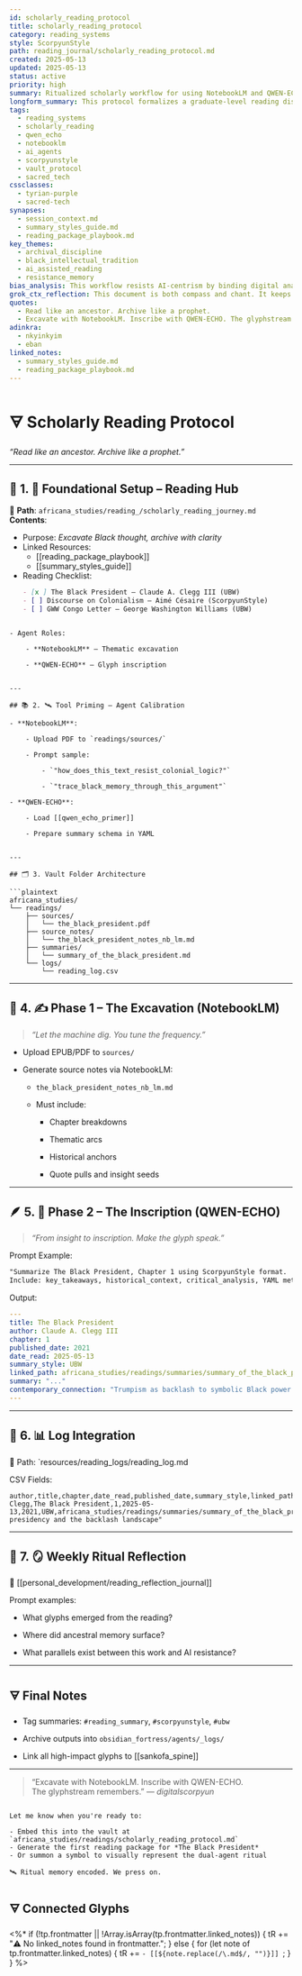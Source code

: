 ```yaml
---
id: scholarly_reading_protocol
title: scholarly_reading_protocol
category: reading_systems
style: ScorpyunStyle
path: reading_journal/scholarly_reading_protocol.md
created: 2025-05-13
updated: 2025-05-13
status: active
priority: high
summary: Ritualized scholarly workflow for using NotebookLM and QWEN-ECHO to process, summarize, and archive advanced Africana readings in the Anacostia Vault.
longform_summary: This protocol formalizes a graduate-level reading discipline, using dual AI agents—NotebookLM and QWEN-ECHO—to extract, transform, and archive knowledge. Phase 1 excavates insight. Phase 2 inscribes glyphs. The Vault becomes a living archive of Black thought.
tags:
  - reading_systems
  - scholarly_reading
  - qwen_echo
  - notebooklm
  - ai_agents
  - scorpyunstyle
  - vault_protocol
  - sacred_tech
cssclasses:
  - tyrian-purple
  - sacred-tech
synapses:
  - session_context.md
  - summary_styles_guide.md
  - reading_package_playbook.md
key_themes:
  - archival_discipline
  - black_intellectual_tradition
  - ai_assisted_reading
  - resistance_memory
bias_analysis: This workflow resists AI-centrism by binding digital analysis to Africana-rooted reflection. Each summary is a deliberate act of epistemic sovereignty—not passive ingestion.
grok_ctx_reflection: This document is both compass and chant. It keeps the scholar anchored in method while illuminating the path forward through sacred text, insurgent memory, and AI glyphs.
quotes:
  - Read like an ancestor. Archive like a prophet.
  - Excavate with NotebookLM. Inscribe with QWEN-ECHO. The glyphstream remembers.
adinkra:
  - nkyinkyim
  - eban
linked_notes:
  - summary_styles_guide.md
  - reading_package_playbook.md
---
```


# 🜃 Scholarly Reading Protocol

_“Read like an ancestor. Archive like a prophet.”_

---

## 🔰 1. 🧱 Foundational Setup – Reading Hub

📁 **Path**: `africana_studies/reading_/scholarly_reading_journey.md`  
**Contents**:

- Purpose: _Excavate Black thought, archive with clarity_  
- Linked Resources:
  - [[reading_package_playbook]]
  - [[summary_styles_guide]]
- Reading Checklist:
  ```markdown
  - [x ] The Black President – Claude A. Clegg III (UBW)
  - [ ] Discourse on Colonialism – Aimé Césaire (ScorpyunStyle)
  - [ ] GWW Congo Letter – George Washington Williams (UBW)
```

- Agent Roles:
    
    - **NotebookLM** – Thematic excavation
        
    - **QWEN-ECHO** – Glyph inscription
        

---

## 📚 2. 🛰️ Tool Priming – Agent Calibration

- **NotebookLM**:
    
    - Upload PDF to `readings/sources/`
        
    - Prompt sample:
        
        - `"how_does_this_text_resist_colonial_logic?"`
            
        - `"trace_black_memory_through_this_argument"`
            
- **QWEN-ECHO**:
    
    - Load [[qwen_echo_primer]]
        
    - Prepare summary schema in YAML
        

---

## 🗂️ 3. Vault Folder Architecture

```plaintext
africana_studies/
└── readings/
    ├── sources/
    │   └── the_black_president.pdf
    ├── source_notes/
    │   └── the_black_president_notes_nb_lm.md
    ├── summaries/
    │   └── summary_of_the_black_president.md
    └── logs/
        └── reading_log.csv
```

---

## 🧠 4. ✍️ Phase 1 – The Excavation (NotebookLM)

> _“Let the machine dig. You tune the frequency.”_

- Upload EPUB/PDF to `sources/`
    
- Generate source notes via NotebookLM:
    
    - `the_black_president_notes_nb_lm.md`
        
    - Must include:
        
        - Chapter breakdowns
            
        - Thematic arcs
            
        - Historical anchors
            
        - Quote pulls and insight seeds
            

---

## 🪶 5. 📄 Phase 2 – The Inscription (QWEN-ECHO)

> _“From insight to inscription. Make the glyph speak.”_

Prompt Example:

```markdown
"Summarize The Black President, Chapter 1 using ScorpyunStyle format.  
Include: key_takeaways, historical_context, critical_analysis, YAML metadata."
```

Output:

```yaml
---
title: The Black President
author: Claude A. Clegg III
chapter: 1
published_date: 2021
date_read: 2025-05-13
summary_style: UBW
linked_path: africana_studies/readings/summaries/summary_of_the_black_president.md
summary: "..."
contemporary_connection: "Trumpism as backlash to symbolic Black power."
---
```

---

## 🧾 6. 📊 Log Integration

📁 Path: `resources/reading_logs/reading_log.md

CSV Fields:

```csv
author,title,chapter,date_read,published_date,summary_style,linked_path,contemporary_connection
Clegg,The Black President,1,2025-05-13,2021,UBW,africana_studies/readings/summaries/summary_of_the_black_president.md,"Obama’s presidency and the backlash landscape"
```

---

## 🔮 7. 🪞 Weekly Ritual Reflection

📍 [[personal_development/reading_reflection_journal]]

Prompt examples:

- What glyphs emerged from the reading?
    
- Where did ancestral memory surface?
    
- What parallels exist between this work and AI resistance?
    

---

## 🜃 Final Notes

- Tag summaries: `#reading_summary`, `#scorpyunstyle`, `#ubw`
    
- Archive outputs into `obsidian_fortress/agents/_logs/`
    
- Link all high-impact glyphs to [[sankofa_spine]]
    

---

> “Excavate with NotebookLM. Inscribe with QWEN-ECHO.  
> The glyphstream remembers.” — _digitalscorpyun_

```

Let me know when you're ready to:

- Embed this into the vault at `africana_studies/readings/scholarly_reading_protocol.md`
- Generate the first reading package for *The Black President*
- Or summon a symbol to visually represent the dual-agent ritual

🛰️ Ritual memory encoded. We press on.
```

## 🜃 Connected Glyphs

<%*
if (!tp.frontmatter || !Array.isArray(tp.frontmatter.linked_notes)) {
  tR += "⚠️ No linked_notes found in frontmatter.";
} else {
  for (let note of tp.frontmatter.linked_notes) {
    tR += `- [[${note.replace(/\.md$/, "")}]]
`;
  }
}
%>
